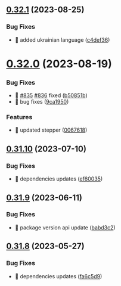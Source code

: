 ## [0.32.1](https://github.com/oguzkaganeren/manjaro-starter/compare/v0.32.0...v0.32.1) (2023-08-25)


### Bug Fixes

* 🐛 added ukrainian language ([c4def36](https://github.com/oguzkaganeren/manjaro-starter/commit/c4def365ed473a64afeb0de47a03b3da1b8b6a10))



# [0.32.0](https://github.com/oguzkaganeren/manjaro-starter/compare/v0.31.10...v0.32.0) (2023-08-19)


### Bug Fixes

* 🐛 [#835](https://github.com/oguzkaganeren/manjaro-starter/issues/835) [#836](https://github.com/oguzkaganeren/manjaro-starter/issues/836) fixed ([b50851b](https://github.com/oguzkaganeren/manjaro-starter/commit/b50851be527d09391beea55c60fe43dbab54b1c5))
* 🐛 bug fixes ([9ca1950](https://github.com/oguzkaganeren/manjaro-starter/commit/9ca19505d9dc94e2b14a7fb2eb339b4b5b7ed82c))


### Features

* 🎸 updated stepper ([0067618](https://github.com/oguzkaganeren/manjaro-starter/commit/0067618fb04a3cd4847b4c2b561c47dfeea47c6e))



## [0.31.10](https://github.com/oguzkaganeren/manjaro-starter/compare/v0.31.9...v0.31.10) (2023-07-10)


### Bug Fixes

* 🐛 dependencies updates ([ef60035](https://github.com/oguzkaganeren/manjaro-starter/commit/ef60035878a97d034a61f0520a0090ec3a0f3fa2))



## [0.31.9](https://github.com/oguzkaganeren/manjaro-starter/compare/v0.31.8...v0.31.9) (2023-06-11)


### Bug Fixes

* 🐛 package version api update ([babd3c2](https://github.com/oguzkaganeren/manjaro-starter/commit/babd3c2e16b6933e339abc8a2515e560c125065b))



## [0.31.8](https://github.com/oguzkaganeren/manjaro-starter/compare/v0.31.7...v0.31.8) (2023-05-27)


### Bug Fixes

* 🐛 dependencies updates ([fa6c5d9](https://github.com/oguzkaganeren/manjaro-starter/commit/fa6c5d9f80e9cbe48a482df8f8ddf633a98e79b3))



